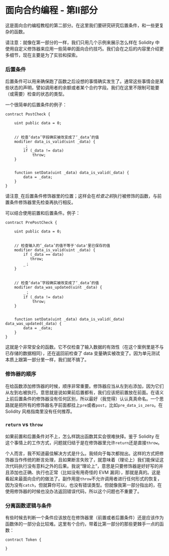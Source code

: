 # 面向合约编程 - 第II部分

这是面向合约编程教程的第二部分。在这里我们要研究研究后置条件，和一些更复杂的函数。

请注意：就像在第一部分的一样，我们只用几个示例来展示怎么样在 Solidity 中使用自定义修饰器来应用一些简单的面向合约技巧。我们会在之后的内容里介绍更多细节，现在主要是为了实验和探索。

### 后置条件

后置条件可以用来确保跑了函数之后设想的事情确实发生了。通常这些事情会是某些状态的声明，譬如调用者的余额或者某个合约字段。我们在这里不限制可能要（或需要）检查的状态的类型。

一个很简单的后置条件的例子：

```Solidity
contract PostCheck {

    uint public data = 0;


    // 检查‘data’字段确实被改变成了‘_data’的值
    modifier data_is_valid(uint _data) {
        _;
        if (_data != data)
            throw;
    }


    function setData(uint _data) data_is_valid(_data) {
        data = _data;
    }
}
```

请注意`_`在后置条件修饰器里的位置；这样会在*检查之前*执行被修饰的函数，与前置条件修饰器里先检查再执行相反。

可以结合使用前置和后置条件。例子：

```Solidity
contract PrePostCheck {

    uint public data = 0;


    // 检查输入的‘_data’的值不等于'data'里已保存的值
    modifier data_is_valid(uint _data) {
        if (_data == data)
           throw;
        _；
    }


    // 检查‘data’字段确实被改变成了‘_data’的值
    modifier data_was_updated(uint _data) {
        _；
        if (_data != data)
            throw;
    }


    function setData(uint _data) data_is_valid(_data) data_was_updated(_data) {
        data = _data;
    }
}
```

这就是个非常安全的函数。它不仅检查了输入数据的有效性（在这个案例里是不与已存储的数据相同），还在返回前检查了 data 变量确实被改变了。因为单元测试本质上跟第一部分里一样，我们就不搞了。

### 修饰器的顺序

在给函数添加修饰器的时候，顺序非常重要。修饰器应当从左到右添加，因为它们从左到右被执行。意思就是说如果前后置都有，我们应该把前置放在前面。在语义上前后置条件的修饰器没有任何区别，所以最好（我觉得）认认真真命名。一个思路就是把所有的修饰器名字前面都挂上`pre`或者`post`，比如`pre_data_is_zero`。在 Solidity 风格指南里没有任何推荐。

### `return` vs `throw`

如果前置和后置条件对不上，怎么样跳出函数其实会很难抉择。鉴于 Solidity 在这个事情上的工作方式，问题就归结于是在修饰器里允许`return`还是直接`throw`。

个人而言，我不知道最佳解决方式是什么。我倾向于每次都抛出。这样的方式把修饰器当作传统的断言处理，且如果断言失败了，就意味着（理论上）我们能保证这次代码执行没有意料之外的后果。我说“理论上”，意思是只要修饰器是好好写的并且添加也正确、执行也正常（比如没有用奇怪的 EVM 漏洞），那就是真的。这是看起来最面向合约的做法了。副作用是`throw`不允许调用者进行任何形式的恢复，因为没有`catch`，但就算你可以，也没有错误类型。但就像我第一部分指出的，在使用修饰器的时候也没办法返回错误代码，所以这个问题也不重要了。

### 分离函数逻辑与条件

有些时候去判断一个条件应该放在在修饰器里（前置或者后置条件）还是应该作为函数体的一部分会比较难。这里有个合约，带着比第一部分的那些更棘手一点的函数：

```Solidity
contract Token {
    
}
```
